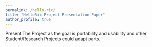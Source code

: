 ```yaml
---
permalink: /hello-ric/
title: "HelloRic Project Presentation Paper"
author_profile: true
---
```

Present The Project as the goal is portability and usability and other Student/Research Projects could adapt parts.